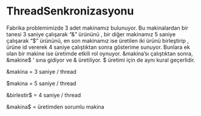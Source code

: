 # ThreadSenkronizasyonu

Fabrika problemimizde 3 adet makinamız bulunuyor. Bu makinalardan bir tanesi 3 saniye çalışarak
“&” ürününü , bir diğer makinamız 5 saniye çalışarak “$” ürününü, en son makinamız ise üretilen iki
ürünü birleştirip , ürüne id vererek 4 saniye çalıştıktan sonra gösterime sunuyor. Bunlara ek olan bir
makine ise üretimde etkili rol oynuyor. &makina’sı çalıştıktan sonra, &makine$ ‘ sına gidiyor ve &
üretiliyor. $ üretimi için de aynı kural geçerlidir.

&makina = 3 saniye / thread

$makina = 5 saniye / thread

&birlestir$ = 4 saniye / thread

&makina$ = üretimden sorumlu makina
